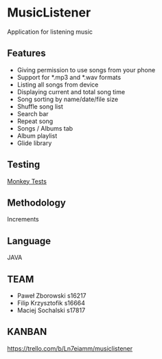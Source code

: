 # MusicListener

Application for listening music

## Features

- Giving permission to use songs from your phone
- Support for \*.mp3 and \*.wav formats
- Listing all songs from device
- Displaying current and total song time
- Song sorting by name/date/file size
- Shuffle song list
- Search bar
- Repeat song
- Songs / Albums tab
- Album playlist
- Glide library

## Testing

[Monkey Tests](https://github.com/netoperatingsystem/MusicListener/tree/main/monkey_logs)

## Methodology

Increments

## Language

JAVA

## TEAM

- Paweł Zborowski s16217
- Filip Krzysztofik s16664
- Maciej Sochalski s17817

## KANBAN

https://trello.com/b/Ln7eiamm/musiclistener
